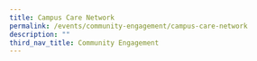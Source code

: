 ```yaml
---
title: Campus Care Network
permalink: /events/community-engagement/campus-care-network
description: ""
third_nav_title: Community Engagement
---
```

